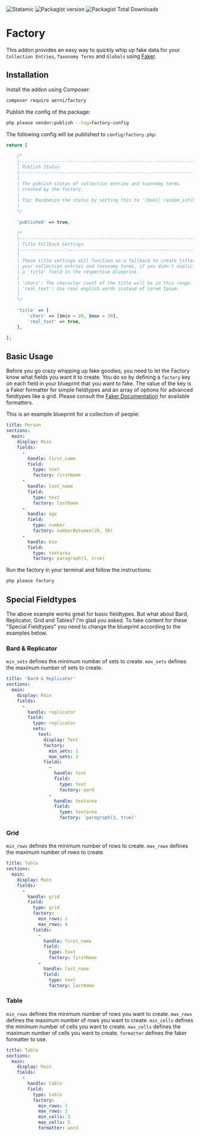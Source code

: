 ![Statamic](https://flat.badgen.net/badge/Statamic/4.0+/FF269E) ![Packagist version](https://flat.badgen.net/packagist/v/aerni/factory/latest) ![Packagist Total Downloads](https://flat.badgen.net/packagist/dt/aerni/factory)

# Factory

This addon provides an easy way to quickly whip up fake data for your `Collection Entries`, `Taxonomy Terms` and `Globals` using [Faker](https://github.com/FakerPHP/Faker).


## Installation
Install the addon using Composer:

```bash
composer require aerni/factory
```

Publish the config of the package:

```bash
php please vendor:publish --tag=factory-config
```

The following config will be published to `config/factory.php`:

```php
return [

    /*
    |--------------------------------------------------------------------------
    | Publish Status
    |--------------------------------------------------------------------------
    |
    | The publish status of collection entries and taxonomy terms
    | created by the factory.
    |
    | Tip: Randomize the status by setting this to '(bool) random_int(0, 1)'.
    |
    */

    'published' => true,

    /*
    |--------------------------------------------------------------------------
    | Title Fallback Settings
    |--------------------------------------------------------------------------
    |
    | These title settings will function as a fallback to create titles for
    | your collection entries and taxonomy terms, if you didn't explicitly set
    | a 'title' field in the respective blueprint.
    |
    | 'chars': The character count of the title will be in this range.
    | 'real_text': Use real english words instead of Lorem Ipsum.
    |
    */

    'title' => [
        'chars' => [$min = 20, $max = 30],
        'real_text' => true,
    ],

];
```

## Basic Usage

Before you go crazy whipping up fake goodies, you need to let the Factory know what fields you want it to create. You do so by defining a `factory` key on each field in your blueprint that you want to fake. The value of the key is a Faker formatter for simple fieldtypes and an array of options for advanced fieldtypes like a grid. Please consult the [Faker Documentation](https://github.com/FakerPHP/Faker) for available formatters.

This is an example blueprint for a collection of people:
```yaml
title: Person
sections:
  main:
    display: Main
    fields:
      -
        handle: first_name
        field:
          type: text
          factory: firstName
      -
        handle: last_name
        field:
          type: text
          factory: lastName
      -
        handle: age
        field:
          type: number
          factory: numberBetween(20, 50)
      -
        handle: bio
        field:
          type: textarea
          factory: paragraph(3, true)
```

Run the factory in your terminal and follow the instructions:

```bash
php please factory
```

## Special Fieldtypes

The above example works great for basic fieldtypes. But what about Bard, Replicator, Grid and Tables? I'm glad you asked. To fake content for these "Special Fieldtypes" you need to change the blueprint according to the examples below.

### Bard & Replicator
`min_sets` defines the minimum number of sets to create.
`max_sets` defines the maximum number of sets to create.

```yaml
title: 'Bard & Replicator'
sections:
  main:
    display: Main
    fields:
      -
        handle: replicator
        field:
          type: replicator
          sets:
            text:
              display: Text
              factory:
                min_sets: 1
                max_sets: 3
              fields:
                -
                  handle: text
                  field:
                    type: text
                    factory: word
                -
                  handle: textarea
                  field:
                    type: textarea
                    factory: 'paragraph(3, true)'

```

### Grid
`min_rows` defines the minimum number of rows to create.
`max_rows` defines the maximum number of rows to create.

```yaml
title: Table
sections:
  main:
    display: Main
    fields:
      -
        handle: grid
        field:
          type: grid
          factory:
            min_rows: 1
            max_rows: 4
          fields:
            -
              handle: first_name
              field:
                type: text
                factory: firstName
            -
              handle: last_name
              field:
                type: text
                factory: lastName
```

### Table
`min_rows` defines the minimum number of rows you want to create.
`max_rows` defines the maximum number of rows you want to create.
`min_cells` defines the minimum number of cells you want to create.
`max_cells` defines the maximum number of cells you want to create.
`formatter` defines the faker formatter to use.

```yaml
title: Table
sections:
  main:
    display: Main
    fields:
      -
        handle: table
        field:
          type: table
          factory:
            min_rows: 1
            max_rows: 3
            min_cells: 3
            max_cells: 5
            formatter: word
```
